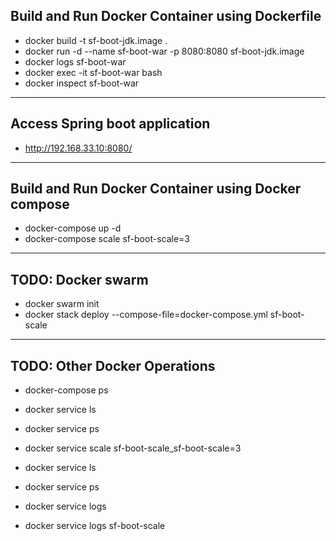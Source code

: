Build and Run Docker Container using Dockerfile
--
- docker build -t sf-boot-jdk.image .
- docker run -d --name sf-boot-war -p 8080:8080 sf-boot-jdk.image
- docker logs sf-boot-war
- docker exec -it sf-boot-war bash
- docker inspect sf-boot-war
----------------------------------------------------------------------
Access Spring boot application
--
- http://192.168.33.10:8080/

----------------------------------------------------------------------
Build and Run Docker Container using Docker compose
--
- docker-compose up -d
- docker-compose scale sf-boot-scale=3

----------------------------------------------------------------------
TODO: Docker swarm
--
- docker swarm init
- docker stack deploy --compose-file=docker-compose.yml sf-boot-scale
----------------------------------------------------------------------
TODO: Other Docker Operations
--
- docker-compose ps

- docker service ls
- docker service ps

- docker service scale sf-boot-scale_sf-boot-scale=3

- docker service ls
- docker service ps

- docker service logs
- docker service logs sf-boot-scale


